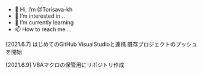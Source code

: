 - 👋 Hi, I’m @Torisava-kh
- 👀 I’m interested in ..
- 🌱 I’m currently learning 
- 📫 How to reach me ...

<!---
Torisava-kh/Torisava-kh is a ✨ special ✨ repository because its `README.md` (this file) appears on your GitHub profile.
You can click the Preview link to take a look at your changes.
--->

[2021.6.7]
はじめてのGitHub
VisualStudioと連携
既存プロジェクトのプッシュを開始

[2021.6.9]
VBAマクロの保管用にリポジトリ作成
